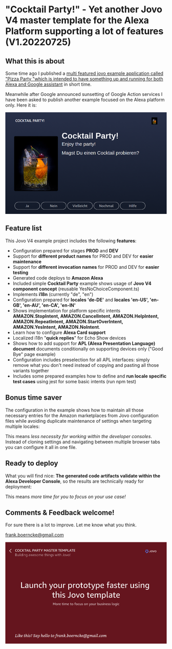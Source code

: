 # "Cocktail Party!" - Yet another Jovo V4 master template for the Alexa Platform supporting a lot of features (V1.20220725)

## What this is about

Some time ago I published a [multi featured jovo example application called "Pizza Party "which is intended to have something up and running for both Alexa and Google assistant](https://github.com/fboerncke/jovo-v4-multi-featured-master-template-cocktail-party) in short time.

Meanwhile after Google announced sunsetting of Google Action services I have been asked to publish another example focused on the Alexa platform only. Here it is:

[![Cocktail Party Jovo Example Project Template](https://github.com/fboerncke/jovo-v4-multi-featured-master-template-cocktail-party/blob/main/resources/images/cocktail-party-01.png "Cocktail Party Jovo Example Project Template")](https://www.boerncke.de)

## Feature list

This Jovo V4 example project includes the following **features**:

- Configuration prepared for stages **PROD** and **DEV**
- Support for **different product names** for PROD and DEV for **easier maintenance**
- Support for **different invocation names** for PROD and DEV for **easier testing**
- Generated code deploys to **Amazon Alexa**
- Included simple **Cocktail Party** example shows usage of **Jovo V4 component concept** (reusable YesNoChoiceComponent.ts)
- Implements **i18n** (currently "de", "en")
- Configuration prepared for **locales 'de-DE'** and **locales 'en-US', 'en-GB', 'en-AU', 'en-CA', 'en-IN'**
- Shows implementation for platform specific intents **AMAZON.StopIntent, AMAZON.CancelIntent, AMAZON.HelpIntent, AMAZON.RepeatIntent, AMAZON.StartOverIntent, AMAZON.YesIntent, AMAZON.NoIntent**.
- Learn how to configure **Alexa Card support**
- Localized i18n "**quick replies**" for Echo Show devices
- Shows how to add support for **APL (Alexa Presentation Language) document** documents conditionally on supporting devices only ("Good Bye" page example)
- Configuration includes preselection for all APL interfaces: simply remove what you don't need instead of copying and pasting all those variants together
- Includes some prepared examples how to define and **run locale specific test cases** using jest for some basic intents (run npm test)

## Bonus time saver

The configuration in the example shows how to maintain all those necessary entries for the Amazon marketplaces from Jovo configuration files while avoiding duplicate maintenance of settings when targeting multiple locales:

This means *less necessity for working within the developer consoles*. Instead of cloning settings and navigating between multiple browser tabs you can configure it all in one file.

## Ready to deploy

What you will find nice: **The generated code artifacts validate within the Alexa Developer Console**, so the results are technically ready for deployment: 

This means *more time for you to focus on your use case!*

## Comments & Feedback welcome!

For sure there is a lot to improve.
Let me know what you think.

frank.boerncke@gmail.com

[![Cocktail Party Jovo Example Project Template - Good Bye Page](https://github.com/fboerncke/jovo-v4-multi-featured-master-template-cocktail-party/blob/main/resources/images/cocktail-party-02.png "Cocktail Party Jovo Example Project Template - Good Bye Page")](https://www.boerncke.de)

